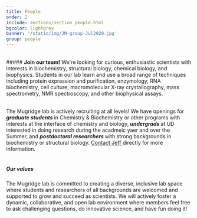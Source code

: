 ```yaml
---
title: People
order: 2
include: sections/section_people.html
bgcolor: lightgrey 
banner: '/static/img/JM-group-Jul2020.jpg'
group: people
---
```


<br>
##### <strong>Join our team!</strong>
We're looking for curious, enthusiastic scientists with interests in biochemistry, structural biology, chemical biology, and biophysics. Students in our lab learn and use a broad range of techniques including protein expression and purification, enzymology, RNA biochemistry, cell culture, macromolecular X-ray crystallography, mass spectrometry, NMR spectroscopy, and other biophysical assays.
<br><br>

The Mugridge lab is actively recruiting at all levels! We have openings for <strong><i> graduate students </i></strong> in Chemistry & Biochemistry or other programs with interests at the interface of chemistry and biology, <strong><i> undergrads </i></strong> at UD interested in doing research during the acadmeic yaer and over the Summer, and <strong><i> postdoctoral researchers </i></strong> with strong backgrounds in biochemistry or structural biology. <a href="mailto: mugridge@udel.edu">Contact Jeff </a> directly for more information.
<br><br>

##### <strong> Our values</strong>
The Mugridge lab is committed to creating a diverse, inclusive lab space where students and researchers of all backgrounds are welcomed and supported to grow and succeed as scientists. We will actively foster a dynamic, collaborative, and open lab environment where members feel free to ask challenging questions, do innovative science, and have fun doing it!
<br><br><br>
